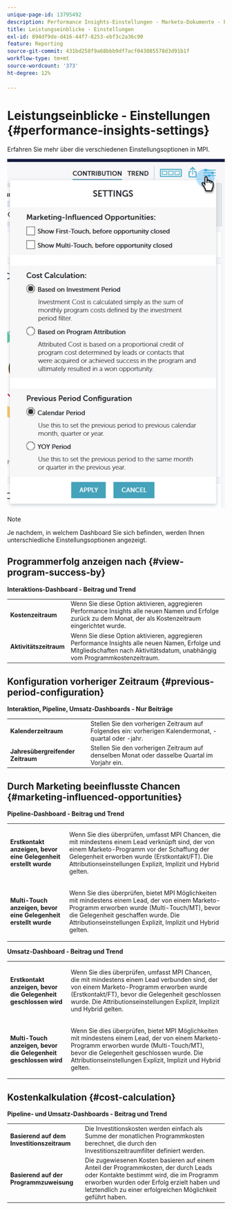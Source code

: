 ```yaml
---
unique-page-id: 13795492
description: Performance Insights-Einstellungen - Marketo-Dokumente - Produktdokumentation
title: Leistungseinblicke - Einstellungen
exl-id: 894df9de-d416-44f7-8253-ebf3c2a36c90
feature: Reporting
source-git-commit: 431bd258f9a68bbb9df7acf043085578d3d91b1f
workflow-type: tm+mt
source-wordcount: '373'
ht-degree: 12%

---
```


# Leistungseinblicke - Einstellungen {#performance-insights-settings}

Erfahren Sie mehr über die verschiedenen Einstellungsoptionen in MPI.

![](assets/1-3.png)

>[!NOTE]
>
>Je nachdem, in welchem Dashboard Sie sich befinden, werden Ihnen unterschiedliche Einstellungsoptionen angezeigt.

## Programmerfolg anzeigen nach {#view-program-success-by}

**Interaktions-Dashboard - Beitrag und Trend**

<table> 
 <tbody> 
  <tr> 
   <td><strong>Kostenzeitraum</strong></td> 
   <td>Wenn Sie diese Option aktivieren, aggregieren Performance Insights alle neuen Namen und Erfolge zurück zu dem Monat, der als Kostenzeitraum eingerichtet wurde.</td> 
  </tr> 
  <tr> 
   <td><strong>Aktivitätszeitraum</strong></td> 
   <td>Wenn Sie diese Option aktivieren, aggregieren Performance Insights alle neuen Namen, Erfolge und Mitgliedschaften nach Aktivitätsdatum, unabhängig vom Programmkostenzeitraum.</td> 
  </tr> 
 </tbody> 
</table>

## Konfiguration vorheriger Zeitraum {#previous-period-configuration}

**Interaktion, Pipeline, Umsatz-Dashboards - Nur Beiträge**

<table> 
 <tbody> 
  <tr> 
   <td><strong>Kalenderzeitraum</strong></td> 
   <td>Stellen Sie den vorherigen Zeitraum auf Folgendes ein: vorherigen Kalendermonat, -quartal oder -jahr.</td> 
  </tr> 
  <tr> 
   <td><strong>Jahresübergreifender Zeitraum</strong></td> 
   <td>Stellen Sie den vorherigen Zeitraum auf denselben Monat oder dasselbe Quartal im Vorjahr ein.</td> 
  </tr> 
 </tbody> 
</table>

## Durch Marketing beeinflusste Chancen {#marketing-influenced-opportunities}

**Pipeline-Dashboard - Beitrag und Trend**

<table> 
 <tbody> 
  <tr> 
   <td><strong>Erstkontakt anzeigen, bevor eine Gelegenheit erstellt wurde</strong></td> 
   <td><p>Wenn Sie dies überprüfen, umfasst MPI Chancen, die mit mindestens einem Lead verknüpft sind, der von einem Marketo-Programm vor der Schaffung der Gelegenheit erworben wurde (Erstkontakt/FT). Die Attributionseinstellungen Explizit, Implizit und Hybrid gelten.</p></td> 
  </tr> 
  <tr> 
   <td><strong>Multi-Touch anzeigen, bevor eine Gelegenheit erstellt wurde</strong></td> 
   <td><p>Wenn Sie dies überprüfen, bietet MPI Möglichkeiten mit mindestens einem Lead, der von einem Marketo-Programm erworben wurde (Multi-Touch/MT), bevor die Gelegenheit geschaffen wurde. Die Attributionseinstellungen Explizit, Implizit und Hybrid gelten.</p></td> 
  </tr> 
 </tbody> 
</table>

**Umsatz-Dashboard - Beitrag und Trend**

<table> 
 <tbody> 
  <tr> 
   <td><strong>Erstkontakt anzeigen, bevor die Gelegenheit geschlossen wird</strong></td> 
   <td><p>Wenn Sie dies überprüfen, umfasst MPI Chancen, die mit mindestens einem Lead verbunden sind, der von einem Marketo-Programm erworben wurde (Erstkontakt/FT), bevor die Gelegenheit geschlossen wurde. Die Attributionseinstellungen Explizit, Implizit und Hybrid gelten.</p></td> 
  </tr> 
  <tr> 
   <td><strong>Multi-Touch anzeigen, bevor die Gelegenheit geschlossen wird</strong></td> 
   <td><p>Wenn Sie dies überprüfen, bietet MPI Möglichkeiten mit mindestens einem Lead, der von einem Marketo-Programm erworben wurde (Multi-Touch/MT), bevor die Gelegenheit geschlossen wurde. Die Attributionseinstellungen Explizit, Implizit und Hybrid gelten.</p></td> 
  </tr> 
 </tbody> 
</table>

## Kostenkalkulation {#cost-calculation}

**Pipeline- und Umsatz-Dashboards - Beitrag und Trend**

<table> 
 <tbody> 
  <tr> 
   <td><strong>Basierend auf dem Investitionszeitraum</strong></td> 
   <td>Die Investitionskosten werden einfach als Summe der monatlichen Programmkosten berechnet, die durch den Investitionszeitraumfilter definiert werden.</td> 
  </tr> 
  <tr> 
   <td><strong>Basierend auf der Programmzuweisung</strong></td> 
   <td>Die zugewiesenen Kosten basieren auf einem Anteil der Programmkosten, der durch Leads oder Kontakte bestimmt wird, die im Programm erworben wurden oder Erfolg erzielt haben und letztendlich zu einer erfolgreichen Möglichkeit geführt haben.</td> 
  </tr> 
 </tbody> 
</table>
